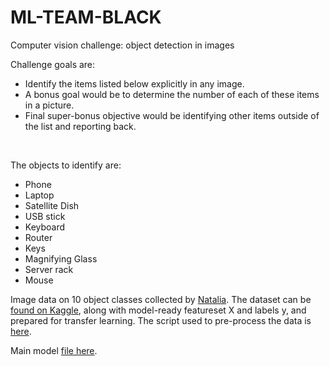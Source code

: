 # ML-TEAM-BLACK

Computer vision challenge: object detection in images
<br>

Challenge goals are:
- Identify the items listed below explicitly in any image.
- A bonus goal would be to determine the number of each of these items in a picture.
- Final super-bonus objective would be identifying other items outside of the list and reporting back.
<br>

The objects to identify are:
- Phone
- Laptop
- Satellite Dish
- USB stick
- Keyboard
- Router
- Keys
- Magnifying Glass
- Server rack
- Mouse

Image data on 10 object classes collected by [Natalia](https://github.com/natalijamahoby). The dataset can be [found on Kaggle](https://www.kaggle.com/datasets/ksenia5/object-detection), along with model-ready featureset X and labels y, and prepared for transfer learning. The script used to pre-process the data is [here](https://www.kaggle.com/ksenia5/preprocessing-image-data-for-classification).
<br>

Main model [file here](https://www.kaggle.com/code/ksenia5/transfer-learning-with-inception).
